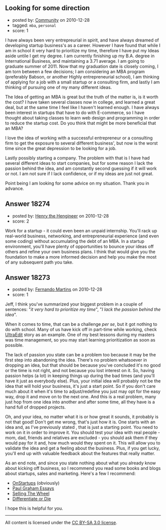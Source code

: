 ## Looking for some direction

- posted by: [Community](https://stackexchange.com/users/-1/-1-community) on 2010-12-28
- tagged: `mba`, `personal`
- score: 1

I have always been very entrepreurial in spirit, and have always dreamed of developing startup business's as a career.  However I have found that while I am in school it very hard to prioritize my time, therefore I have put my Ideas aside untile I get my degree.  I am currently finishing up my B.A. degree in International Business, and maintaining a 3.71 average.  I am going to graduate summer of 2011.
Now that my graduation date is closely coming, I am torn between a few decisions;  I am considering an MBA program (preferably Babson, or another Highly entrepreneurial school), I am thinking of applying for a job with a small startup or a consulting firm, and lastly I am thinking of pursuing one of my many different ideas.

The Idea of getting an MBA is great but the truth of the matter is, is it worth the cost?  I have taken several classes now in college, and learned a great deal, but at the same time I feel like I haven't learned enough.  I have always been interest in startups that have to do with E-commerce, so I have thought about taking classes to learn web design and programming in order to reduce the startup cost.  Do you think that might be more beneficial that an MBA?

I love the idea of working with a successful entrepreneur or a consulting firm to get the exposure to several different business', but now is the worst time since the great depression to be looking for a job.

Lastly possibly starting a company.  The problem with that is I have had several different ideas to start companies, but for some reason I lack the passion behind the idea, and am constantly second guessing if it will work or not.  I am not sure if I lack confidence, or if my ideas are just not great.  

Point being I am looking for some advice on my situation.  Thank you in advance.


## Answer 18274

- posted by: [Henry the Hengineer](https://stackexchange.com/users/-1/1692-henry-the-hengineer) on 2010-12-28
- score: 2

Work for a startup - it could even been an unpaid internship. You'll rack up real-world business, networking, and entrepreneurial experience (and even some coding) without accumulating the debt of an MBA. In a startup environment, you'll have plenty of opportunities to bounce your ideas off others and refine your own business plans. I think that would give you the foundation to make a more informed decision and help you make the most of any subsequent path you take.


## Answer 18273

- posted by: [Fernando Martins](https://stackexchange.com/users/-1/1778-fernando-martins) on 2010-12-28
- score: 1

<p>Jeff, I think you've summarized your biggest problem in a couple of sentences: "<em>it very hard to prioritize my time</em>", "<em>I lack the passion behind the idea</em>".</p>

<p>When it comes to time, that can be a challenge <em>per se</em>, but it got nothing to do with school. Many of us have kick off in part-time while working, check <a href="http://www.ultraedit.com/company/IDM_full_story.html" rel="nofollow">UltraEdit</a> story as an example.  One of my best lessons during my masters was time management, so you may start learning prioritization as soon as possible.</p>

<p>The lack of passion you state can be a problem too because it may be the first step into abandoning the idea. There's no problem whatsoever in dropping an idea, but that should be because you've concluded it's no good or the time is not right, and not because you lost interest on it. So, having passion helps (a lot) in keeping things up during the bad times (and you'll have it just as everybody else). 
Plus, your initial idea will probably not be the idea that will hold your business, it's just a start point. So if you don't care much about it when it's time to adjust/redefine you just may opt for the easy way, drop it and move on to the next one.
And this is a real problem, many just hop from one idea into another and after some time, all they have is a hand full of dropped projects.</p>

<p>Oh, and your idea, no matter what it is or how great it sounds, it probably is not that good! Don't get me wrong, that's just how it is. One starts with an idea and, as I've previously stated , that is just a starting point. You need to work on it in order to improve it. You should test your idea with real people - mom, dad, friends and relatives are excluded - you should ask them if they would pay for it and, how much would they spent on it. This will allow you to validate the idea and get a feeling about the business. Plus, if you get lucky, you'll end up with valuable feedback about the features that really matter.</p>

<p>As an end note, and since you state nothing about what you already know about kicking off  business, so I recommend you read some books and blogs about startups, sales and marketing.
Here's a few I recommend:</p>

<ul>
<li><a href="http://onstartups.com/" rel="nofollow">OnStartups</a> (obviously)</li>
<li><a href="http://paulgraham.com/articles.html" rel="nofollow">Paul Graham Essays</a></li>
<li><a href="http://rads.stackoverflow.com/amzn/click/0684856018" rel="nofollow">Selling The Wheel</a></li>
<li><a href="http://rads.stackoverflow.com/amzn/click/0471028924" rel="nofollow">Differentiate or Die</a></li>
</ul>

<p>I hope this is helpful for you.</p>




---

All content is licensed under the [CC BY-SA 3.0 license](https://creativecommons.org/licenses/by-sa/3.0/).

